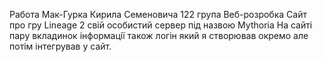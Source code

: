 Работа Мак-Гурка Кирила Семеновича 122 група Веб-розробка
Сайт про гру Lineage 2 свiй особистий сервер пiд назвою Mythoria
На сайтi пару вкладинок iнформацiї також логiн який я створював окремо але потiм iнтегрував у сайт.